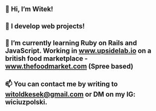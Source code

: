 ## 👋 Hi, I’m Witek!
## 👀 I develop web projects! 
## 🌱 I’m currently learning Ruby on Rails and JavaScript. Working in www.upsidelab.io on a british food marketplace - www.thefoodmarket.com (Spree based)
## 📫 You can contact me by writing to witoldkesek@gmail.com or DM on my IG: wiciuzpolski.

<!---
witoldkesek/witoldkesek is a ✨ special ✨ repository because its `README.md` (this file) appears on your GitHub profile.
You can click the Preview link to take a look at your changes.
--->
